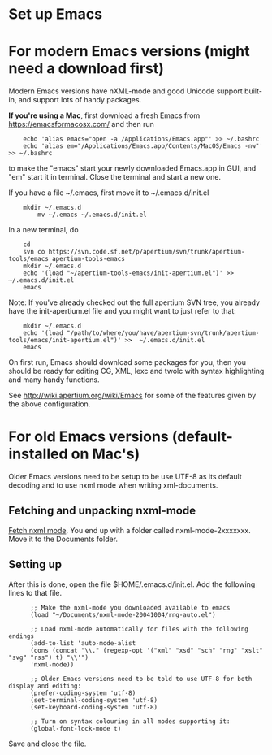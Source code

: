 # Set up Emacs

For modern Emacs versions (might need a download first)
=======================================================

Modern Emacs versions have nXML-mode and good Unicode support built-in,
and support lots of handy packages.

**If you're using a Mac**, first download a fresh Emacs from
<https://emacsformacosx.com/> and then run

        echo 'alias emacs="open -a /Applications/Emacs.app"' >> ~/.bashrc
        echo 'alias em="/Applications/Emacs.app/Contents/MacOS/Emacs -nw"' >> ~/.bashrc


to make the "emacs" start your newly downloaded Emacs.app in GUI, and
"em" start it in terminal.
Close the terminal and start a new one.

If you have a file \~/.emacs, first move it to \~/.emacs.d/init.el

        mkdir ~/.emacs.d
            mv ~/.emacs ~/.emacs.d/init.el


In a new terminal, do

        cd
        svn co https://svn.code.sf.net/p/apertium/svn/trunk/apertium-tools/emacs apertium-tools-emacs
        mkdir ~/.emacs.d
        echo '(load "~/apertium-tools-emacs/init-apertium.el")' >>  ~/.emacs.d/init.el
        emacs


Note: If you've already checked out the full apertium SVN tree, you
already have the init-apertium.el file and you might want to just refer
to that:

        mkdir ~/.emacs.d
        echo '(load "/path/to/where/you/have/apertium-svn/trunk/apertium-tools/emacs/init-apertium.el")' >>  ~/.emacs.d/init.el
        emacs


On first run, Emacs should download some packages for you, then you
should be ready for editing CG, XML, lexc and twolc with syntax
highlighting and many handy functions.

See <http://wiki.apertium.org/wiki/Emacs> for some of the features given
by the above configuration.

For old Emacs versions (default-installed on Mac's)
===================================================

Older Emacs versions need to be setup to be use UTF-8 as its default
decoding and to use nxml mode when writing xml-documents.

Fetching and unpacking nxml-mode
--------------------------------

[Fetch nxml mode](http://thaiopensource.com/download). You end up with a
folder called nxml-mode-2xxxxxxx. Move it to the Documents folder.

Setting up
----------

After this is done, open the file $HOME/.emacs.d/init.el. Add the
following lines to that file.

          ;; Make the nxml-mode you downloaded available to emacs
          (load "~/Documents/nxml-mode-20041004/rng-auto.el")

          ;; Load nxml-mode automatically for files with the following endings
          (add-to-list 'auto-mode-alist
          (cons (concat "\\." (regexp-opt '("xml" "xsd" "sch" "rng" "xslt" "svg" "rss") t) "\\'")
          'nxml-mode))

          ;; Older Emacs versions need to be told to use UTF-8 for both display and editing:
          (prefer-coding-system 'utf-8)
          (set-terminal-coding-system 'utf-8)
          (set-keyboard-coding-system 'utf-8)

          ;; Turn on syntax colouring in all modes supporting it:
          (global-font-lock-mode t)


Save and close the file.
